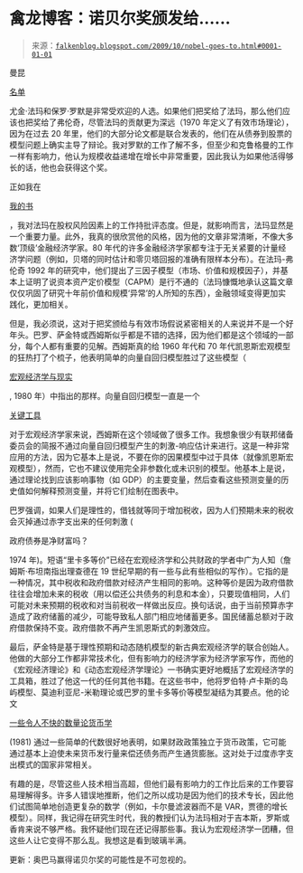 <!--yml

类别：未分类

日期：2024 年 05 月 12 日 21:47:07

-->

# 禽龙博客：诺贝尔奖颁发给......

> 来源：[`falkenblog.blogspot.com/2009/10/nobel-goes-to.html#0001-01-01`](http://falkenblog.blogspot.com/2009/10/nobel-goes-to.html#0001-01-01)

曼昆

[名单](http://gregmankiw.blogspot.com/2009/10/nobel-odds.html)

尤金·法玛和保罗·罗默是非常受欢迎的人选。如果他们把奖给了法玛，那么他们应该也把奖给了弗伦奇，尽管法玛的贡献更为深远（1970 年定义了有效市场理论），因为在过去 20 年里，他们的大部分论文都是联合发表的，他们在从债券到股票的模型问题上确实主导了辩论。我对罗默的工作了解不多，但至少和克鲁格曼的工作一样有影响力，他认为规模收益递增在增长中非常重要，因此我认为如果他活得够长的话，他也会获得这个奖。

正如我在

[我的书](http://www.defprob.com/video/)

，我对法玛在股权风险因素上的工作持批评态度。但是，就影响而言，法玛显然是一个重要力量。此外，我真的很欣赏他的风格，因为他的文章非常清晰，不像大多数‘顶级’金融经济学家。80 年代的许多金融经济学家都专注于无关紧要的计量经济学问题（例如，贝塔的同时估计和零贝塔回报的准确有限样本分布）。在法玛-弗伦奇 1992 年的研究中，他们提出了三因子模型（市场、价值和规模因子），并基本上证明了说资本资产定价模型（CAPM）是行不通的（法玛慷慨地承认这篇文章仅仅巩固了研究十年前价值和规模‘异常’的人所知的东西），金融领域变得更加实践化，更加相关。

但是，我必须说，这对于把奖颁给与有效市场假说紧密相关的人来说并不是一个好年头。巴罗、萨金特或西姆斯似乎都是不错的选择，因为他们都是这个领域的一部分，每个人都有重要的见解。西姆斯真的给 1960 年代和 70 年代凯恩斯宏观模型的狂热打了个梳子，他表明简单的向量自回归模型胜过了这些模型（

[宏观经济学与现实](http://www.eduardoloria.name/articulos/Sims.pdf)

, 1980 年）中指出的那样。向量自回归模型一直是一个

[关键工具](http://www.crei.cat/conferences/Macroeconomics_and_Reality,_25_years_later/papers_available.html)

对于宏观经济学家来说，西姆斯在这个领域做了很多工作。我想象很少有联邦储备委员会的简报不通过向量自回归模型产生的刺激-响应估计来进行。这是一种非常应用的方法，因为它基本上是说，不要在你的因果模型中过于具体（就像凯恩斯宏观模型），然而，它也不建议使用完全非参数化或未识别的模型。他基本上是说，通过理论找到应该影响事物（如 GDP）的主要变量，然后查看这些预测变量的历史值如何解释预测变量，并将它们绘制在图表中。

巴罗强调，如果人们是理性的，借钱就等同于增加税收，因为人们预期未来的税收会灭掉通过赤字支出来的任何刺激 (

政府债券是净财富吗？

1974 年)。短语“里卡多等价”已经在宏观经济学和公共财政的学者中广为人知（詹姆斯·布坦南指出理查德在 19 世纪早期的有一些与此有些相似的写作）。它指的是一种情况，其中税收和政府借款对经济产生相同的影响。这种等价是因为政府借款往往会增加未来的税收（用以偿还公共债务的利息和本金），只要现值相同，人们可能对未来预期的税收和对当前税收一样做出反应。换句话说，由于当前预算赤字造成了政府储蓄的减少，可能导致私人部门相应地储蓄更多。国民储蓄总额对于政府借款保持不变。政府借款不再产生凯恩斯式的刺激效应。

最后，萨金特是基于理性预期和动态随机模型的新古典宏观经济学的联合创始人。他做的大部分工作都非常技术化，但有影响力的经济学家为经济学家写作，而他的《宏观经济理论》和《动态宏观经济学理论》一书确实更好地概括了宏观经济学的工具箱，胜过了他这一代的任何其他书籍。在这些书中，他将罗伯特·卢卡斯的岛屿模型、莫迪利亚尼-米勒理论或巴罗的里卡多等价等模型凝结为其要点。他的论文

[一些令人不快的数量论货币学](http://www.minneapolisfed.org/research/QR/QR531.pdf)

(1981) 通过一些简单的代数很好地表明，如果财政政策独立于货币政策，它可能通过基本上迫使未来货币发行量来偿还债务而产生通货膨胀。这对处于过度赤字支出模式的国家非常相关。

有趣的是，尽管这些人技术相当高超，但他们最有影响力的工作比后来的工作要容易理解得多。许多人错误地推断，他们之所以成功是因为他们的技术专长，因此他们试图简单地创造更复杂的数学（例如，卡尔曼滤波器而不是 VAR，贾德的增长模型）。同样，我记得在研究生时代，我的教授们认为法玛相对于吉本斯，罗斯或香肯来说不够严格。我怀疑他们现在还记得那些事。我认为宏观经济学一团糟，但这些人让它变得不那么乱。我想这是看到玻璃半满。

更新：奥巴马赢得诺贝尔奖的可能性是不可忽视的。
